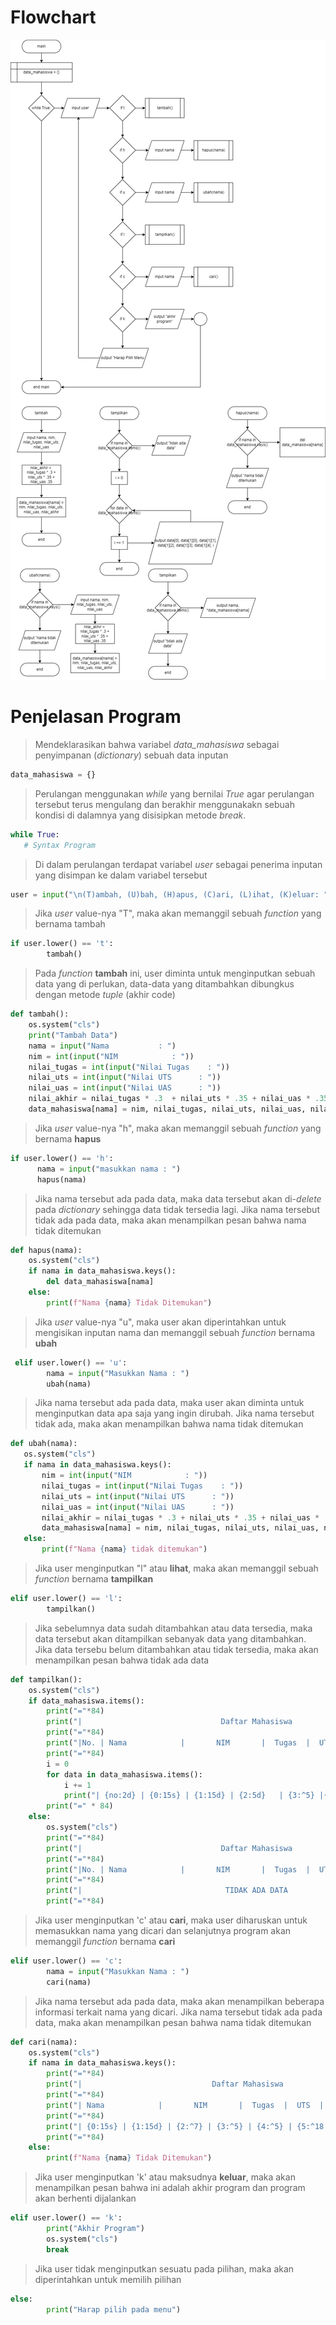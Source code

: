 # Flowchart
![Flowchart](/img/function.drawio.png)

# Penjelasan Program

> Mendeklarasikan bahwa variabel _data_mahasiswa_ sebagai penyimpanan (_dictionary_) sebuah data inputan
```python
data_mahasiswa = {}
```

> Perulangan menggunakan _while_ yang bernilai _True_ agar perulangan tersebut terus mengulang dan berakhir menggunakakn sebuah kondisi di dalamnya yang disisipkan metode _break_. 
```python
while True:
   # Syntax Program
```

> Di dalam perulangan terdapat variabel _user_ sebagai penerima inputan yang disimpan ke dalam variabel tersebut
```python
user = input("\n(T)ambah, (U)bah, (H)apus, (C)ari, (L)ihat, (K)eluar: ")
```
> Jika _user_ value-nya "T", maka akan memanggil sebuah _function_ yang bernama tambah
```python
if user.lower() == 't':
    	tambah()
```
> Pada _function_ **tambah** ini, user diminta untuk menginputkan sebuah data yang di perlukan, data-data yang ditambahkan dibungkus dengan metode _tuple_ (akhir code)
```python
def tambah():
	os.system("cls")
	print("Tambah Data")
	nama = input("Nama           : ")
	nim = int(input("NIM            : "))
	nilai_tugas = int(input("Nilai Tugas    : "))
	nilai_uts = int(input("Nilai UTS      : "))
	nilai_uas = int(input("Nilai UAS      : "))
	nilai_akhir = nilai_tugas * .3  + nilai_uts * .35 + nilai_uas * .35
	data_mahasiswa[nama] = nim, nilai_tugas, nilai_uts, nilai_uas, nilai_akhir
```

> Jika _user_ value-nya "h", maka akan memanggil sebuah _function_ yang bernama **hapus**
```python
if user.lower() == 'h':
      nama = input("masukkan nama : ")
      hapus(nama)
```
> Jika nama tersebut ada pada data, maka data tersebut akan di-_delete_ pada _dictionary_ sehingga data tidak tersedia lagi. Jika nama tersebut tidak ada pada data, maka akan menampilkan pesan bahwa nama tidak ditemukan
```python
def hapus(nama):
	os.system("cls")
	if nama in data_mahasiswa.keys():
	    del data_mahasiswa[nama]
	else:
		print(f"Nama {nama} Tidak Ditemukan")
 ```

> Jika _user_ value-nya "u", maka user akan diperintahkan untuk mengisikan inputan nama dan memanggil sebuah _function_ bernama **ubah**
```python
 elif user.lower() == 'u':
    	nama = input("Masukkan Nama : ")
    	ubah(nama)
 ```
 > Jika nama tersebut ada pada data, maka user akan diminta untuk menginputkan data apa saja yang ingin dirubah. Jika nama tersebut tidak ada, maka akan menampilkan bahwa nama tidak ditemukan
 ```python
 def ubah(nama):
	os.system("cls")
	if nama in data_mahasiswa.keys():
		nim = int(input("NIM            : "))
		nilai_tugas = int(input("Nilai Tugas    : "))
		nilai_uts = int(input("Nilai UTS      : "))
		nilai_uas = int(input("Nilai UAS      : "))
		nilai_akhir = nilai_tugas * .3 + nilai_uts * .35 + nilai_uas * .35
		data_mahasiswa[nama] = nim, nilai_tugas, nilai_uts, nilai_uas, nilai_akhir
	else:
		print(f"Nama {nama} tidak ditemukan")
 ```

> Jika user menginputkan "l" atau **lihat**, maka akan memanggil sebuah _function_ bernama **tampilkan**
```python
elif user.lower() == 'l':
    	tampilkan()
```
> Jika sebelumnya data sudah ditambahkan atau data tersedia, maka data tersebut akan ditampilkan sebanyak data yang ditambahkan. Jika data tersebu belum ditambahkan atau tidak tersedia, maka akan menampilkan pesan bahwa tidak ada data
```python
def tampilkan():
	os.system("cls")
	if data_mahasiswa.items():
		print("="*84)
		print("|                               Daftar Mahasiswa                                   |")
		print("="*84)
		print("|No. | Nama            |       NIM       |  Tugas  |  UTS  |  UAS  |  Nilai Akhir  |")
		print("="*84)
		i = 0
		for data in data_mahasiswa.items():
			i += 1
			print("| {no:2d} | {0:15s} | {1:15d} | {2:5d}   | {3:^5} |{4:^7}| {5:^13.2f} |".format(data[0], data[1][0], data[1][1], data[1][2], data[1][3], data[1][4], no=i))
		print("=" * 84)
	else:
		os.system("cls")
		print("="*84)
		print("|                               Daftar Mahasiswa                                   |")
		print("="*84)
		print("|No. | Nama            |       NIM       |  Tugas  |  UTS  |  UAS  |  Nilai Akhir  |")
		print("="*84)
		print("|                                TIDAK ADA DATA                                    |")
		print("="*84)
```

> Jika user menginputkan 'c' atau **cari**, maka user diharuskan untuk memasukkan nama yang dicari dan selanjutnya program akan memanggil _function_ bernama **cari**
```python
elif user.lower() == 'c':
        nama = input("Masukkan Nama : ")
        cari(nama)
```
> Jika nama tersebut ada pada data, maka akan menampilkan beberapa informasi terkait nama yang dicari. Jika nama tersebut tidak ada pada data, maka akan menampilkan pesan bahwa nama tidak ditemukan
```python
def cari(nama):
	os.system("cls")
	if nama in data_mahasiswa.keys():
		print("="*84)
		print("|                             Daftar Mahasiswa                                     |")
		print("="*84)
		print("| Nama            |       NIM       |  Tugas  |  UTS  |  UAS  |  Nilai Akhir       |")
		print("="*84)
		print("| {0:15s} | {1:15d} | {2:^7} | {3:^5} | {4:^5} | {5:^18.2f} |".format(nama, *data_mahasiswa[nama]))
		print("="*84)
	else:
		print(f"Nama {nama} Tidak Ditemukan")
```

> Jika user menginputkan 'k' atau maksudnya **keluar**, maka akan menampilkan pesan bahwa ini adalah akhir program dan program akan berhenti dijalankan
```python
elif user.lower() == 'k':
    	print("Akhir Program")
    	os.system("cls")
    	break
```

> Jika user tidak menginputkan sesuatu pada pilihan, maka akan diperintahkan untuk memilih pilihan
```python
else:
    	print("Harap pilih pada menu")
```









